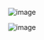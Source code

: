 
 ![image](https://github.com/uday-31761/Clock-with-Dark-and-light-mode/assets/140430674/c398d2de-23c8-4b3d-9683-28e7c1f4e5e7)
 
 ![image](https://github.com/uday-31761/Clock-with-Dark-and-light-mode/assets/140430674/2c186902-5b07-4654-baa3-caad8e01178c)
